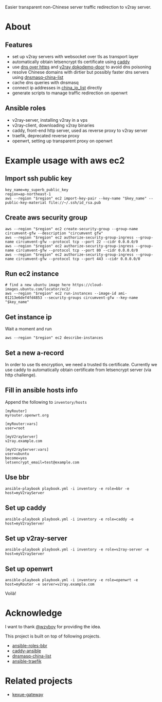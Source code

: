 Easier transparent non-Chinese server traffic redirection to v2ray server.

# About

## Features
- set up v2ray servers with websocket over tls as transport layer
- automatically obtain letsencrypt tls certificate using [caddy](https://caddyserver.com/)
- use [dns over https](https://github.com/aarond10/https_dns_proxy) and [v2ray dokodemo-door](https://v2ray.com/chapter_02/protocols/dokodemo.html) to avoid dns poisoning
- resolve Chinese domains with dirtier but possibly faster dns servers using [dnsmasq-china-list](https://github.com/felixonmars/dnsmasq-china-list)
- cache dns queries with dnsmasq
- connect ip addresses in [china_ip_list](https://github.com/LisonFan/china_ip_list) directly
- generate scripts to manage traffic redirection on openwrt

## Ansible roles
- v2ray-server, installing v2ray in a vps
- v2ray-client, downloading v2ray binaries
- caddy, front-end http server, used as reverse proxy to v2ray server
- traefik, deprecated reverse proxy
- openwrt, setting up transparent proxy on openwrt

# Example usage with aws ec2

## Import ssh public key
```
key_name=my_superb_public_key
region=ap-northeast-1
aws --region "$region" ec2 import-key-pair --key-name "$key_name" --public-key-material file://~/.ssh/id_rsa.pub
```

## Create aws security group
```
aws --region "$region" ec2 create-security-group --group-name circumvent-gfw --description "circumvent gfw"
aws --region "$region" ec2 authorize-security-group-ingress --group-name circumvent-gfw --protocol tcp --port 22 --cidr 0.0.0.0/0
aws --region "$region" ec2 authorize-security-group-ingress --group-name circumvent-gfw --protocol tcp --port 80 --cidr 0.0.0.0/0
aws --region "$region" ec2 authorize-security-group-ingress --group-name circumvent-gfw --protocol tcp --port 443 --cidr 0.0.0.0/0
```

## Run ec2 instance
```
# find a new ubuntu image here https://cloud-images.ubuntu.com/locator/ec2/
aws --region "$region" ec2 run-instances --image-id ami-01213e6def4fd4853 --security-groups circumvent-gfw --key-name "$key_name"
```

## Get instance ip
Wait a moment and run
```
aws --region "$region" ec2 describe-instances
```

## Set a new a-record
In order to use tls encryption, we need a trusted tls certificate. Currently we use caddy to automatically obtain certificate from letsencrypt server (via http challenge).

## Fill in ansible hosts info
Append the following to `inventory/hosts`
```
[myRouter]
myrouter.openwrt.org

[myRouter:vars]
user=root

[myV2rayServer]
v2ray.example.com

[myV2rayServer:vars]
user=ubuntu
become=yes
letsencrypt_email=test@example.com
```

## Use bbr
```
ansible-playbook playbook.yml -i inventory -e role=bbr -e host=myV2rayServer
```

## Set up caddy
```
ansible-playbook playbook.yml -i inventory -e role=caddy -e host=myV2rayServer
```

## Set up v2ray-server
```
ansible-playbook playbook.yml -i inventory -e role=v2ray-server -e host=myV2rayServer
```

## Set up openwrt
```
ansible-playbook playbook.yml -i inventory -e role=openwrt -e host=myRouter -e server=v2ray.example.com
```

Voilà!

# Acknowledge
I want to thank [@wzyboy](https://github.com/wzyboy) for providing the idea.

This project is built on top of following projects.
- [ansible-roles-bbr](https://github.com/devops-templates/ansible-roles-bbr)
- [caddy-ansible](https://github.com/antoiner77/caddy-ansible)
- [dnsmasq-china-list](https://github.com/felixonmars/dnsmasq-china-list)
- [ansible-traefik](https://github.com/kibatic/ansible-traefik)

# Related projects
- [kexue-gateway](https://github.com/wi1dcard/kexue-gateway/)
